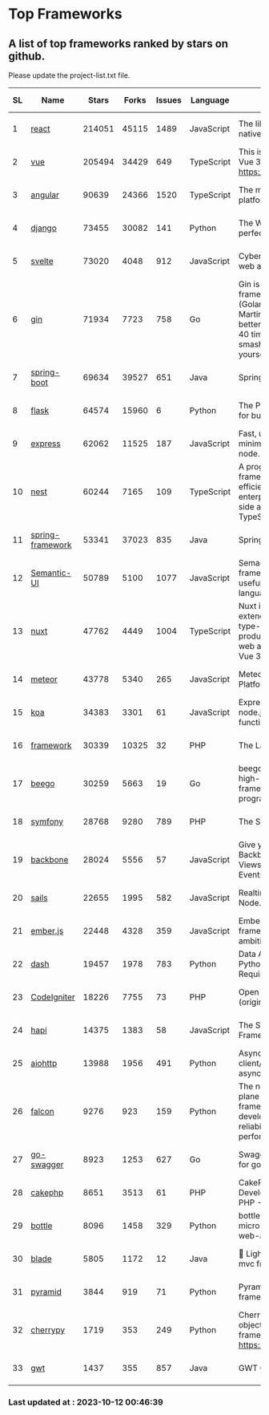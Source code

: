 # Top Frameworks
## A list of top frameworks ranked by stars on github.  
Please update the project-list.txt file.

| SL| Name  | Stars| Forks| Issues | Language | Description | Last Commit |
| --| ------| -----| ---- | ------ | -------- | ----------- | ----------- |
| 1 | [react](https://github.com/facebook/react) | 214051 | 45115 | 1489 | JavaScript | The library for web and native user interfaces. | 2023-10-11 16:18:49 |
| 2 | [vue](https://github.com/vuejs/vue) | 205494 | 34429 | 649 | TypeScript | This is the repo for Vue 2. For Vue 3, go to https://github.com/vuejs/core | 2023-04-27 09:43:19 |
| 3 | [angular](https://github.com/angular/angular) | 90639 | 24366 | 1520 | TypeScript | The modern web developer’s platform | 2023-10-11 19:34:49 |
| 4 | [django](https://github.com/django/django) | 73455 | 30082 | 141 | Python | The Web framework for perfectionists with deadlines. | 2023-10-11 18:17:36 |
| 5 | [svelte](https://github.com/sveltejs/svelte) | 73020 | 4048 | 912 | JavaScript | Cybernetically enhanced web apps | 2023-10-06 10:59:22 |
| 6 | [gin](https://github.com/gin-gonic/gin) | 71934 | 7723 | 758 | Go | Gin is a HTTP web framework written in Go (Golang). It features a Martini-like API with much better performance -- up to 40 times faster. If you need smashing performance, get yourself some Gin. | 2023-09-27 07:17:11 |
| 7 | [spring-boot](https://github.com/spring-projects/spring-boot) | 69634 | 39527 | 651 | Java | Spring Boot | 2023-10-11 20:39:51 |
| 8 | [flask](https://github.com/pallets/flask) | 64574 | 15960 | 6 | Python | The Python micro framework for building web applications. | 2023-10-07 00:36:39 |
| 9 | [express](https://github.com/expressjs/express) | 62062 | 11525 | 187 | JavaScript | Fast, unopinionated, minimalist web framework for node. | 2023-06-04 15:47:20 |
| 10 | [nest](https://github.com/nestjs/nest) | 60244 | 7165 | 109 | TypeScript | A progressive Node.js framework for building efficient, scalable, and enterprise-grade server-side applications with TypeScript/JavaScript 🚀 | 2023-10-06 06:19:21 |
| 11 | [spring-framework](https://github.com/spring-projects/spring-framework) | 53341 | 37023 | 835 | Java | Spring Framework | 2023-10-11 17:16:41 |
| 12 | [Semantic-UI](https://github.com/Semantic-Org/Semantic-UI) | 50789 | 5100 | 1077 | JavaScript | Semantic is a UI component framework based around useful principles from natural language. | 2023-01-11 17:05:32 |
| 13 | [nuxt](https://github.com/nuxt/nuxt) | 47762 | 4449 | 1004 | TypeScript | Nuxt is an intuitive and extendable way to create type-safe, performant and production-grade full-stack web apps and websites with Vue 3. | 2023-10-11 16:01:23 |
| 14 | [meteor](https://github.com/meteor/meteor) | 43778 | 5340 | 265 | JavaScript | Meteor, the JavaScript App Platform | 2023-10-10 23:36:54 |
| 15 | [koa](https://github.com/koajs/koa) | 34383 | 3301 | 61 | JavaScript | Expressive middleware for node.js using ES2017 async functions | 2023-05-17 07:50:49 |
| 16 | [framework](https://github.com/laravel/framework) | 30339 | 10325 | 32 | PHP | The Laravel Framework. | 2023-10-11 21:27:06 |
| 17 | [beego](https://github.com/beego/beego) | 30259 | 5663 | 19 | Go | beego is an open-source, high-performance web framework for the Go programming language. | 2023-10-10 13:48:43 |
| 18 | [symfony](https://github.com/symfony/symfony) | 28768 | 9280 | 789 | PHP | The Symfony PHP framework | 2023-10-11 18:19:35 |
| 19 | [backbone](https://github.com/jashkenas/backbone) | 28024 | 5556 | 57 | JavaScript | Give your JS App some Backbone with Models, Views, Collections, and Events | 2023-08-10 22:05:08 |
| 20 | [sails](https://github.com/balderdashy/sails) | 22655 | 1995 | 582 | JavaScript | Realtime MVC Framework for Node.js | 2023-09-01 21:26:40 |
| 21 | [ember.js](https://github.com/emberjs/ember.js) | 22448 | 4328 | 359 | JavaScript | Ember.js - A JavaScript framework for creating ambitious web applications | 2023-09-29 18:20:16 |
| 22 | [dash](https://github.com/plotly/dash) | 19457 | 1978 | 783 | Python | Data Apps & Dashboards for Python. No JavaScript Required. | 2023-10-11 14:14:05 |
| 23 | [CodeIgniter](https://github.com/bcit-ci/CodeIgniter) | 18226 | 7755 | 73 | PHP | Open Source PHP Framework (originally from EllisLab) | 2023-04-07 17:57:13 |
| 24 | [hapi](https://github.com/hapijs/hapi) | 14375 | 1383 | 58 | JavaScript | The Simple, Secure Framework Developers Trust | 2023-09-18 11:40:11 |
| 25 | [aiohttp](https://github.com/aio-libs/aiohttp) | 13988 | 1956 | 491 | Python | Asynchronous HTTP client/server framework for asyncio and Python | 2023-10-12 00:18:22 |
| 26 | [falcon](https://github.com/falconry/falcon) | 9276 | 923 | 159 | Python | The no-magic web data plane API and microservices framework for Python developers, with a focus on reliability, correctness, and performance at scale. | 2023-08-21 21:45:34 |
| 27 | [go-swagger](https://github.com/go-swagger/go-swagger) | 8923 | 1253 | 627 | Go | Swagger 2.0 implementation for go | 2023-08-21 22:25:45 |
| 28 | [cakephp](https://github.com/cakephp/cakephp) | 8651 | 3513 | 61 | PHP | CakePHP: The Rapid Development Framework for PHP - Official Repository | 2023-10-11 19:36:23 |
| 29 | [bottle](https://github.com/bottlepy/bottle) | 8096 | 1458 | 329 | Python | bottle.py is a fast and simple micro-framework for python web-applications. | 2022-09-05 15:24:52 |
| 30 | [blade](https://github.com/lets-blade/blade) | 5805 | 1172 | 12 | Java | :rocket: Lightning fast and elegant mvc framework for Java8 | 2023-06-16 05:18:49 |
| 31 | [pyramid](https://github.com/Pylons/pyramid) | 3844 | 919 | 71 | Python | Pyramid - A Python web framework | 2023-09-14 21:55:43 |
| 32 | [cherrypy](https://github.com/cherrypy/cherrypy) | 1719 | 353 | 249 | Python | CherryPy is a pythonic, object-oriented HTTP framework.      https://cherrypy.dev | 2023-08-04 13:52:17 |
| 33 | [gwt](https://github.com/gwtproject/gwt) | 1437 | 355 | 857 | Java | GWT Open Source Project | 2023-09-13 21:29:31 |

### Last updated at : 2023-10-12 00:46:39
